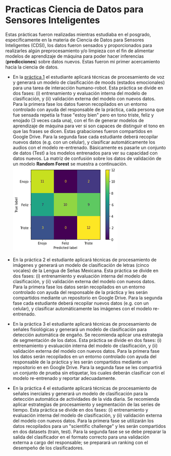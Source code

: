 # Practicas Ciencia de Datos para Sensores Inteligentes
Estas prácticas fueron realizadas mientras estudiaba en el posgrado, específicamente en la materia de Ciencia de Datos para Sensores Inteligentes (CDSI), los datos fueron sensados y proporcionados para realizarles algún preprocesamiento y/o limpieza con el fin de alimentar modelos de aprendizaje de máquina para poder hacer inferencias (**predicciones**) sobre datos nuevos. Estas fueron mi primer acercamiento hacia la ciencia de datos.

* En la [práctica 1](https://github.com/LuisGuillermoRL/Practicas_CDSI/blob/main/Pr%C3%A1ctica_de_Audio.ipynb) el estudiante aplicará técnicas de procesamiento de voz y generará un modelo de clasificación de moods (estados emocionales) para una tarea de interacción humano-robot. Esta práctica se divide en dos fases: (i) entrenamiento y evaluación interna del modelo de clasificación, y (ii) validación externa del modelo con nuevos datos. Para la primera fase los datos fueron recopilados en un entorno controlado con ayuda del  responsable de la práctica, cada persona que fue sensada repetía la frase "estoy bien" pero en tono triste, feliz y enojado (3 veces cada una), con el fin de generar modelos de aprendizaje de máquina para ver si son capaces de distinguir el tono en que las frases se dicen. Estas grabaciones fueron compartidos en Google Drive. Para la segunda fase cada estudiante deberá recopilar nuevos datos (e.g. con un celular), y clasificar automáticamente los audios con el modelo re-entrenado. Básicamente es pasarle un conjunto de datos (Test) a los modelos entrenados para ver su capacidad con datos nuevos. La matriz de confusión sobre los datos de validación de un modelo **Random Forest** se muestra a continuación.
![Matriz de confusión Modelo RF](./imgs/pract1_rf.png)

* En la práctica 2 el estudiante aplicará técnicas de procesamiento de imágenes y generará un modelo de clasificación de letras (cinco vocales) de la Lengua de Señas Mexicana. Esta práctica se divide en dos fases: (i) entrenamiento y evaluación interna del modelo de clasificación, y (ii) validación externa del modelo con nuevos datos. Para la primera fase los datos serán recopilados en un entorno controlado con ayuda del  responsable de la práctica y les serán compartidos mediante un repositorio en Google Drive. Para la segunda fase cada estudiante deberá recopilar nuevos datos (e.g. con un celular), y clasificar automáticamente las imágenes con el modelo re-entrenado.

* En la práctica 3 el estudiante aplicará técnicas de procesamiento de señales fisiológicas y generará un modelo de clasificación para detección automática de engaño. Se recomienda aplicar una estrategia de segmentación de los datos. Esta práctica se divide en dos fases: (i) entrenamiento y evaluación interna del modelo de clasificación, y (ii) validación externa del modelo con nuevos datos. Para la primera fase los datos serán recopilados en un entorno controlado con ayuda del  responsable de la práctica y les serán compartidos mediante un repositorio en en Google Drive. Para la segunda fase se les compartirá un conjunto de prueba sin etiquetar, los cuales deberán clasificar con el modelo re-entrenado y reportar adecuadamente.

* En la práctica 4 el estudiante aplicará técnicas de procesamiento de señales inerciales y generará un modelo de clasificación para la detección automática de actividades de la vida diaria. Se recomienda aplicar estrategias de procesamiento y segmentación de las series de tiempo. Esta práctica se divide en dos fases: (i) entrenamiento y evaluación interna del modelo de clasificación, y (ii) validación externa del modelo con nuevos datos. Para la primera fase se utilizarán los datos recopilados para un "scientific challenge" y les serán compartidos en dos datasets (train, test). Para la segunda fase se se debe preparar la salida del clasificador en el formato correcto para una validación externa a cargo del responsable; se preparará un ranking con el desempeño de los clasificadores.
